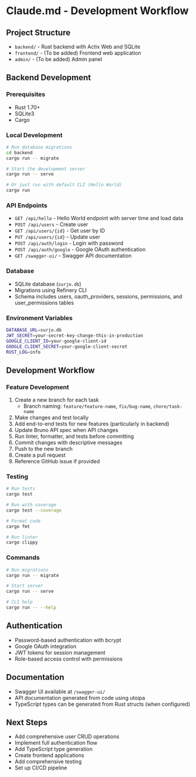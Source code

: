 # Claude.md - Development Workflow

## Project Structure
- `backend/` - Rust backend with Actix Web and SQLite
- `frontend/` - (To be added) Frontend web application
- `admin/` - (To be added) Admin panel

## Backend Development

### Prerequisites
- Rust 1.70+
- SQLite3
- Cargo

### Local Development
```bash
# Run database migrations
cd backend
cargo run -- migrate

# Start the development server
cargo run -- serve

# Or just run with default CLI (Hello World)
cargo run
```

### API Endpoints
- `GET /api/hello` - Hello World endpoint with server time and load data
- `POST /api/users` - Create user
- `GET /api/users/{id}` - Get user by ID
- `PUT /api/users/{id}` - Update user
- `POST /api/auth/login` - Login with password
- `POST /api/auth/google` - Google OAuth authentication
- `GET /swagger-ui/` - Swagger API documentation

### Database
- SQLite database (`surjo.db`)
- Migrations using Refinery CLI
- Schema includes users, oauth_providers, sessions, permissions, and user_permissions tables

### Environment Variables
```bash
DATABASE_URL=surjo.db
JWT_SECRET=your-secret-key-change-this-in-production
GOOGLE_CLIENT_ID=your-google-client-id
GOOGLE_CLIENT_SECRET=your-google-client-secret
RUST_LOG=info
```

## Development Workflow

### Feature Development
1. Create a new branch for each task
   - Branch naming: `feature/feature-name`, `fix/bug-name`, `chore/task-name`
2. Make changes and test locally
3. Add end-to-end tests for new features (particularly in backend)
4. Update Bruno API spec when API changes
5. Run linter, formatter, and tests before committing
6. Commit changes with descriptive messages
7. Push to the new branch
8. Create a pull request
9. Reference GitHub issue if provided

### Testing
```bash
# Run tests
cargo test

# Run with coverage
cargo test --coverage

# Format code
cargo fmt

# Run linter
cargo clippy
```

### Commands
```bash
# Run migrations
cargo run -- migrate

# Start server
cargo run -- serve

# CLI help
cargo run -- --help
```

## Authentication
- Password-based authentication with bcrypt
- Google OAuth integration
- JWT tokens for session management
- Role-based access control with permissions

## Documentation
- Swagger UI available at `/swagger-ui/`
- API documentation generated from code using utoipa
- TypeScript types can be generated from Rust structs (when configured)

## Next Steps
- Add comprehensive user CRUD operations
- Implement full authentication flow
- Add TypeScript type generation
- Create frontend applications
- Add comprehensive testing
- Set up CI/CD pipeline